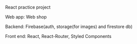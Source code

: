 React practice project

Web app: Web shop

Backend:
    Firebase(auth, storage(for images) and firestore db)

Front end:
    React,
    React-Router,
    Styled Components
